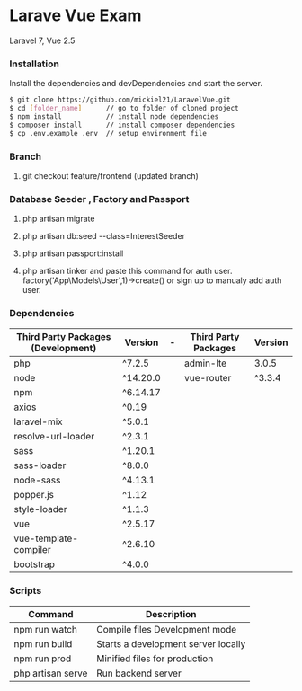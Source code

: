 
# Larave Vue Exam

 Laravel 7, Vue 2.5

### Installation
Install the dependencies and devDependencies and start the server.
```sh
$ git clone https://github.com/mickiel21/LaravelVue.git
$ cd [folder_name]      // go to folder of cloned project
$ npm install           // install node dependencies
$ composer install      // install composer dependencies
$ cp .env.example .env  // setup environment file
```
### Branch

1. git checkout feature/frontend (updated branch)

### Database Seeder , Factory and Passport

1. php artisan migrate

2. php artisan db:seed --class=InterestSeeder

3. php artisan passport:install

4. php artisan tinker and paste this command for auth user.  
factory('App\Models\User',1)->create() or sign up to manualy add auth user. 




### Dependencies
| Third Party Packages (Development) | Version | - | Third Party Packages | Version
| ------ | ------ | -- | ------ | ------ |
 php | ^7.2.5 | |  admin-lte | 3.0.5
 node | ^14.20.0 | | vue-router | ^3.3.4 |
 npm | ^6.14.17 | |
| axios | ^0.19 | | 
| laravel-mix | ^5.0.1 | | 
| resolve-url-loader | ^2.3.1 | | 
| sass | ^1.20.1 ||
| sass-loader | ^8.0.0 | | 
| node-sass | ^4.13.1 |
| popper.js | ^1.12 |
| style-loader | ^1.1.3 |
| vue | ^2.5.17 |
| vue-template-compiler | ^2.6.10 |
| bootstrap | ^4.0.0 |


### Scripts

| Command | Description | 
| ------ | ------ |
| npm run watch | Compile files Development mode |
| npm run build | Starts a development server locally |
| npm run prod | Minified files for production |
| php artisan serve | Run backend server |
